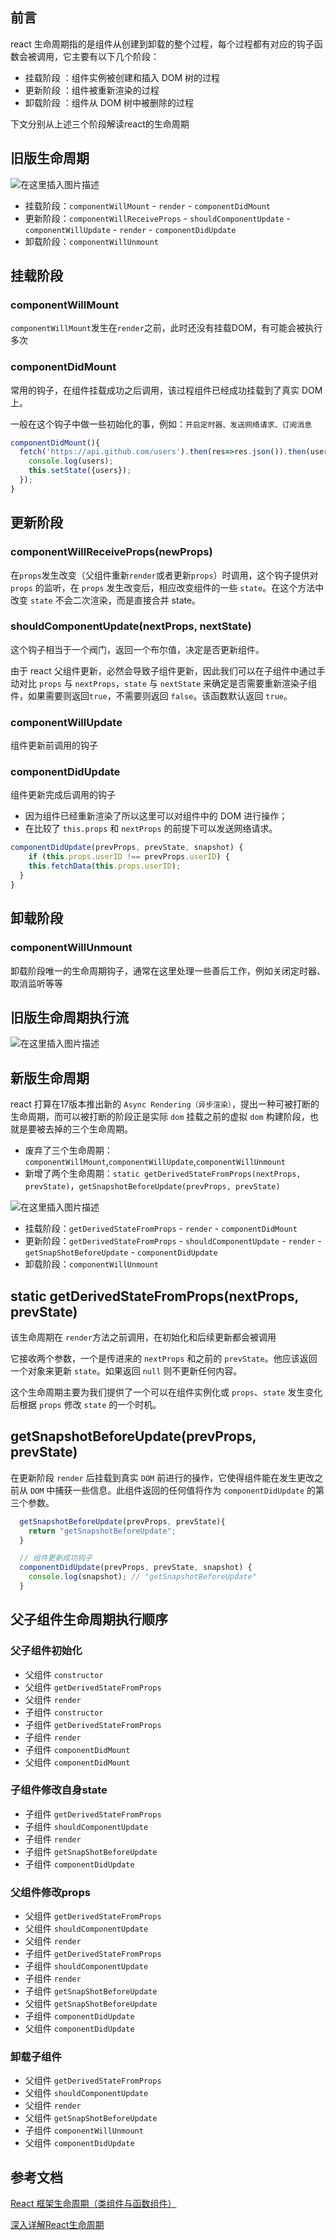 ## 前言
react 生命周期指的是组件从创建到卸载的整个过程，每个过程都有对应的钩子函数会被调用，它主要有以下几个阶段：

- 挂载阶段  ：组件实例被创建和插入 DOM 树的过程
- 更新阶段  ：组件被重新渲染的过程
- 卸载阶段  ：组件从 DOM 树中被删除的过程

下文分别从上述三个阶段解读react的生命周期

## 旧版生命周期

![在这里插入图片描述](https://p3-juejin.byteimg.com/tos-cn-i-k3u1fbpfcp/df9e862e253e4c8ebbba5d2e245b7989~tplv-k3u1fbpfcp-zoom-1.image)



- 挂载阶段：`componentWillMount` - `render` - `componentDidMount`
- 更新阶段：`componentWillReceiveProps` - `shouldComponentUpdate` - `componentWillUpdate` - `render` - `componentDidUpdate`
- 卸载阶段：`componentWillUnmount`

##  挂载阶段
### componentWillMount

`componentWillMount`发生在`render`之前，此时还没有挂载DOM，有可能会被执行多次

### componentDidMount

常用的钩子，在组件挂载成功之后调用，该过程组件已经成功挂载到了真实 DOM 上。

一般在这个钩子中做一些初始化的事，例如：`开启定时器、发送网络请求、订阅消息`

```javascript
componentDidMount(){
  fetch('https://api.github.com/users').then(res=>res.json()).then(users=>{
    console.log(users);
    this.setState({users});
  });
}
```

## 更新阶段

### componentWillReceiveProps(newProps)

在`props`发生改变（父组件重新`render`或者更新`props`）时调用，这个钩子提供对 `props` 的监听，在 `props` 发生改变后，相应改变组件的一些 `state`。在这个方法中改变 `state` 不会二次渲染，而是直接合并 state。


### shouldComponentUpdate(nextProps, nextState)
这个钩子相当于一个阀门，返回一个布尔值，决定是否更新组件。

由于 react 父组件更新，必然会导致子组件更新，因此我们可以在子组件中通过手动对比 `props` 与 `nextProps`，`state` 与 `nextState` 来确定是否需要重新渲染子组件，如果需要则返回`true`，不需要则返回 `false`。该函数默认返回 `true`。

### componentWillUpdate
组件更新前调用的钩子

### componentDidUpdate
组件更新完成后调用的钩子

- 因为组件已经重新渲染了所以这里可以对组件中的 DOM 进行操作；
- 在比较了 `this.props` 和 `nextProps` 的前提下可以发送网络请求。

```javascript
componentDidUpdate(prevProps, prevState, snapshot) {
	if (this.props.userID !== prevProps.userID) {
    this.fetchData(this.props.userID);
  }
}
```

## 卸载阶段

### componentWillUnmount
卸载阶段唯一的生命周期钩子，通常在这里处理一些善后工作，例如关闭定时器、取消监听等等

## 旧版生命周期执行流
![在这里插入图片描述](https://p3-juejin.byteimg.com/tos-cn-i-k3u1fbpfcp/a552d144bb854b2390fe303ed6a023aa~tplv-k3u1fbpfcp-zoom-1.image)

## 新版生命周期
react 打算在17版本推出新的 `Async Rendering（异步渲染）`，提出一种可被打断的生命周期，而可以被打断的阶段正是实际 `dom` 挂载之前的虚拟 `dom` 构建阶段，也就是要被去掉的三个生命周期。

- 废弃了三个生命周期：`componentWillMount`,`componentWillUpdate`,`componentWillUnmount`
- 新增了两个生命周期：`static getDerivedStateFromProps(nextProps, prevState)`，`getSnapshotBeforeUpdate(prevProps, prevState)`

![在这里插入图片描述](https://p3-juejin.byteimg.com/tos-cn-i-k3u1fbpfcp/06391bb1e06843dd85ff970c10221dbe~tplv-k3u1fbpfcp-zoom-1.image)



- 挂载阶段：`getDerivedStateFromProps` - `render` - `componentDidMount`
- 更新阶段：`getDerivedStateFromProps` - `shouldComponentUpdate` - `render` - `getSnapShotBeforeUpdate` - `componentDidUpdate`
- 卸载阶段：`componentWillUnmount`

## static getDerivedStateFromProps(nextProps, prevState)
该生命周期在 `render`方法之前调用，在初始化和后续更新都会被调用

它接收两个参数，一个是传进来的 `nextProps` 和之前的 `prevState`。他应该返回一个对象来更新 `state`。如果返回 `null` 则不更新任何内容。

这个生命周期主要为我们提供了一个可以在组件实例化或 `props`、`state` 发生变化后根据 `props` 修改 `state` 的一个时机。

## getSnapshotBeforeUpdate(prevProps, prevState)
在更新阶段 `render` 后挂载到真实 `DOM` 前进行的操作，它使得组件能在发生更改之前从 `DOM` 中捕获一些信息。此组件返回的任何值将作为 `componentDidUpdate` 的第三个参数。

```javascript
  getSnapshotBeforeUpdate(prevProps, prevState){
    return "getSnapshotBeforeUpdate";
  }

  // 组件更新成功钩子
  componentDidUpdate(prevProps, prevState, snapshot) {
    console.log(snapshot); // "getSnapshotBeforeUpdate"
  }
```

## 父子组件生命周期执行顺序
### 父子组件初始化
- 父组件 `constructor`
- 父组件 `getDerivedStateFromProps`
- 父组件 `render`
- 子组件 `constructor`
- 子组件 `getDerivedStateFromProps`
- 子组件 `render`
- 子组件 `componentDidMount`
- 父组件 `componentDidMount`


### 子组件修改自身state
- 子组件 `getDerivedStateFromProps`
- 子组件 `shouldComponentUpdate`
- 子组件 `render`
- 子组件 `getSnapShotBeforeUpdate`
- 子组件 `componentDidUpdate`

### 父组件修改props
- 父组件 `getDerivedStateFromProps`
- 父组件 `shouldComponentUpdate`
- 父组件 `render`
- 子组件 `getDerivedStateFromProps`
- 子组件 `shouldComponentUpdate`
- 子组件 `render`
- 子组件 `getSnapShotBeforeUpdate`
- 父组件 `getSnapShotBeforeUpdate`
- 子组件 `componentDidUpdate`
- 父组件 `componentDidUpdate`

### 卸载子组件
- 父组件 `getDerivedStateFromProps`
- 父组件 `shouldComponentUpdate`
- 父组件 `render`
- 父组件 `getSnapShotBeforeUpdate`
- 子组件 `componentWillUnmount`
- 父组件 `componentDidUpdate`

## 参考文档
[React 框架生命周期（类组件与函数组件）](https://juejin.cn/post/6871728918643081230#heading-7)

[深入详解React生命周期](https://juejin.cn/post/6914112105964634119#heading-25)